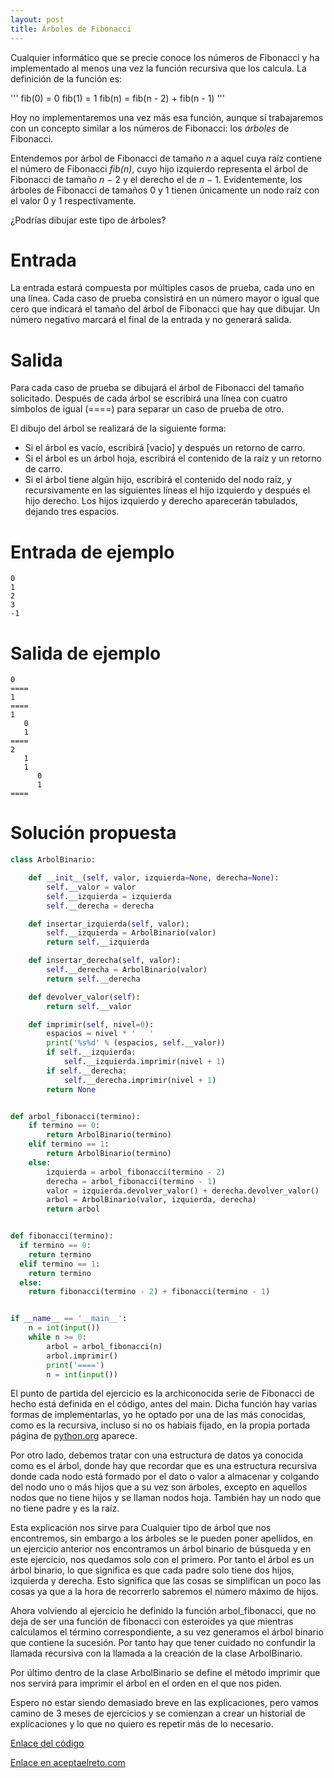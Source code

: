 ```yaml
---
layout: post
title: Árboles de Fibonacci
---
```

Cualquier informático que se precie conoce los números de Fibonacci y ha implementado al menos una vez la función recursiva que los calcula. La definición de la función es:

'''
fib(0) = 0
fib(1) = 1
fib(n) = fib(n - 2) + fib(n - 1)
'''

Hoy no implementaremos una vez más esa función, aunque sí trabajaremos con un concepto similar a los números de Fibonacci: los *árboles* de Fibonacci.

Entendemos por árbol de Fibonacci de tamaño *n* a aquel cuya raíz contiene el número de Fibonacci *fib(n)*, cuyo hijo izquierdo representa el árbol de Fibonacci de tamaño *n* − 2 y el derecho el de *n* − 1. Evidentemente, los árboles de Fibonacci de tamaños 0 y 1 tienen únicamente un nodo raíz con el valor 0 y 1 respectivamente.

¿Podrías dibujar este tipo de árboles?

# Entrada

La entrada estará compuesta por múltiples casos de prueba, cada uno en una línea. Cada caso de prueba consistirá en un número mayor o igual que cero que indicará el tamaño del árbol de Fibonacci que hay que dibujar. Un número negativo marcará el final de la entrada y no generará salida.

# Salida

Para cada caso de prueba se dibujará el árbol de Fibonacci del tamaño solicitado. Después de cada árbol se escribirá una línea con cuatro símbolos de igual (====) para separar un caso de prueba de otro.

El dibujo del árbol se realizará de la siguiente forma:

+   Si el árbol es vacío, escribirá \[vacio\] y después un retorno de carro.
+   Si el árbol es un árbol hoja, escribirá el contenido de la raíz y un retorno de carro.
+   Si el árbol tiene algún hijo, escribirá el contenido del nodo raíz, y recursivamente en las siguientes líneas el hijo izquierdo y después el hijo derecho. Los hijos izquierdo y derecho aparecerán tabulados, dejando tres espacios.

# Entrada de ejemplo

```
0
1
2
3
-1
```

# Salida de ejemplo

```
0
====
1
====
1
   0
   1
====
2
   1
   1
      0
      1
====
```
# Solución propuesta

``` python
class ArbolBinario:

    def __init__(self, valor, izquierda=None, derecha=None):
        self.__valor = valor
        self.__izquierda = izquierda
        self.__derecha = derecha

    def insertar_izquierda(self, valor):
        self.__izquierda = ArbolBinario(valor)
        return self.__izquierda

    def insertar_derecha(self, valor):
        self.__derecha = ArbolBinario(valor)
        return self.__derecha

    def devolver_valor(self):
        return self.__valor

    def imprimir(self, nivel=0):
        espacios = nivel * '   '
        print('%s%d' % (espacios, self.__valor))
        if self.__izquierda:
            self.__izquierda.imprimir(nivel + 1)
        if self.__derecha:
            self.__derecha.imprimir(nivel + 1)
        return None


def arbol_fibonacci(termino):
    if termino == 0:
        return ArbolBinario(termino)
    elif termino == 1:
        return ArbolBinario(termino)
    else:
        izquierda = arbol_fibonacci(termino - 2)
        derecha = arbol_fibonacci(termino - 1)
        valor = izquierda.devolver_valor() + derecha.devolver_valor()
        arbol = ArbolBinario(valor, izquierda, derecha)
        return arbol


def fibonacci(termino):
  if termino == 0:
    return termino
  elif termino == 1:
    return termino
  else:
    return fibonacci(termino - 2) + fibonacci(termino - 1)


if __name__ == '__main__':
    n = int(input())
    while n >= 0:
        arbol = arbol_fibonacci(n)
        arbol.imprimir()
        print('====')
        n = int(input())

```

El punto de partida del ejercicio es la archiconocida serie de Fibonacci de hecho
está definida en el código, antes del main. Dicha función hay varias formas de
implementarlas, yo he optado por una de las más conocidas, como es la recursiva,
incluso si no os habíais fijado, en la propia portada página de
[python.org](http://www.python.org) aparece.

Por otro lado, debemos tratar con una estructura de datos ya conocida como es el
árbol, donde hay que recordar que es una estructura recursiva donde cada nodo
está formado por el dato o valor a almacenar y colgando del nodo uno o más hijos
que a su vez son árboles, excepto en aquellos nodos que no tiene hijos y se
llaman nodos hoja. También hay un nodo que no tiene padre y es la raíz.

Esta explicación nos sirve para Cualquier tipo de árbol que nos encontremos, sin
embargo a los árboles se le pueden poner apellidos, en un ejercicio anterior nos
encontramos un árbol binario de búsqueda y en este ejercicio, nos quedamos solo
con el primero. Por tanto el árbol es un árbol binario, lo que significa es que
cada padre solo tiene dos hijos, izquierda y derecha. Esto significa que las
cosas se simplifican un poco las cosas ya que a la hora de recorrerlo sabremos
el número máximo de hijos.

Ahora volviendo al ejercicio he definido la función arbol_fibonacci, que no deja
de ser una función de fibonacci con esteroides ya que mientras calculamos el
término correspondiente, a su vez generamos el árbol binario que contiene la
sucesión. Por tanto hay que tener cuidado no confundir la llamada recursiva con
la llamada a la creación de la clase ArbolBinario.

Por último dentro de la clase ArbolBinario se define el método imprimir que
nos servirá para imprimir el árbol en el orden en el que nos piden.

Espero no estar siendo demasiado breve en las explicaciones, pero vamos camino
de 3 meses de ejercicios y se comienzan a crear un historial de explicaciones y
lo que no quiero es repetir más de lo necesario.

[Enlace del código](https://github.com/israelem/aceptaelreto/blob/master/codes/2017-07-24-arboles_fibonacci.py)

[Enlace en aceptaelreto.com](https://www.aceptaelreto.com/problem/statement.php?id=200&potw=1)
